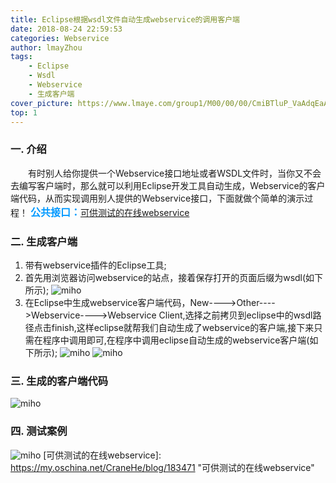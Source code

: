 ```yaml
---
title: Eclipse根据wsdl文件自动生成webservice的调用客户端
date: 2018-08-24 22:59:53
categories: Webservice
author: lmayZhou
tags:
    - Eclipse
    - Wsdl
    - Webservice
    - 生成客户端
cover_picture: https://www.lmaye.com/group1/M00/00/00/CmiBTluP_VaAdqEaAAE4T8Zmwb8378.png
top: 1
---
```


### 一. 介绍
&emsp;&emsp;有时别人给你提供一个Webservice接口地址或者WSDL文件时，当你又不会去编写客户端时，那么就可以利用Eclipse开发工具自动生成，Webservice的客户端代码，从而实现调用别人提供的Webservice接口，下面就做个简单的演示过程！
<font color=#0099ff size=3 face="黑体">**公共接口：**</font>[可供测试的在线webservice](https://my.oschina.net/CraneHe/blog/183471)
### 二. 生成客户端
1. 带有webservice插件的Eclipse工具;
2. 首先用浏览器访问webservice的站点，接着保存打开的页面后缀为wsdl(如下所示);
![miho](https://www.lmaye.com/group1/M00/00/00/CmiBTluP_YCACA7tAADgYwKMGCM579.png)
3. 在Eclipse中生成webservice客户端代码，New---->Other---->Webservice---->Webservice Client,选择之前拷贝到eclipse中的wsdl路径点击finish,这样eclipse就帮我们自动生成了webservice的客户端,接下来只需在程序中调用即可,在程序中调用eclipse自动生成的webservice客户端(如下所示);
![miho](https://www.lmaye.com/group1/M00/00/00/CmiBTluP_Z2AXwi0AAC5hkufj8k734.png)
![miho](https://www.lmaye.com/group1/M00/00/00/CmiBTluP_bOARzquAAEJbcBEbVU986.png)
### 三. 生成的客户端代码
![miho](https://www.lmaye.com/group1/M00/00/00/CmiBTluP_dGABs2HAABTpqtSk4c707.png)
### 四. 测试案例
![miho](https://www.lmaye.com/group1/M00/00/00/CmiBTluP_VaAdqEaAAE4T8Zmwb8378.png)
[可供测试的在线webservice]: https://my.oschina.net/CraneHe/blog/183471 "可供测试的在线webservice"